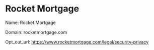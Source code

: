 # Rocket Mortgage

Name: Rocket Mortgage

Domain: rocketmortgage.com

Opt_out_url: https://www.rocketmortgage.com/legal/security-privacy
